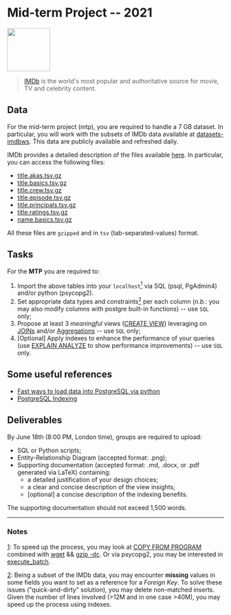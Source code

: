 # Mid-term Project -- 2021

<img src="https://upload.wikimedia.org/wikipedia/commons/6/69/IMDB_Logo_2016.svg" width="100">

> [IMDb](https://www.imdb.com) is the world's most popular and authoritative source for movie, TV and celebrity content. 

## Data
For the mid-term project (mtp), you are required to handle a 7 GB dataset. In
particular, you will work with the subsets of IMDb data available at
[datasets-imdbws](https://datasets.imdbws.com/). This data are publicly
available and refreshed daily.

IMDb provides a detailed description of the files available
[here](https://www.imdb.com/interfaces/).  In particular, you can access the
following files:

* [title.akas.tsv.gz](https://datasets.imdbws.com/title.akas.tsv.gz)
* [title.basics.tsv.gz](https://datasets.imdbws.com/title.basics.tsv.gz)
* [title.crew.tsv.gz](https://datasets.imdbws.com/title.crew.tsv.gz)
* [title.episode.tsv.gz](https://datasets.imdbws.com/title.episode.tsv.gz)
* [title.principals.tsv.gz](https://datasets.imdbws.com/title.principals.tsv.gz)
* [title.ratings.tsv.gz](https://datasets.imdbws.com/title.ratings.tsv.gz)
* [name.basics.tsv.gz](https://datasets.imdbws.com/name.basics.tsv.gz)

All these files are `gzipped` and in `tsv` (tab-separated-values) format.

## Tasks

For the **MTP** you are required to:

1. Import the above tables into your `localhost`<a href="#note2" id="note2ref"><sup>1</sup></a>
   via SQL (psql, PgAdmin4) and/or python (psycopg2).
2. Set appropriate data types and constraints<a href="#note2" id="note2ref"><sup>2</sup></a> per
   each column (_n.b._: you may also modify columns with postgre built-in
   functions) -- use `SQL` only;
3. Propose at least 3 _meaningful_ views ([CREATE
   VIEW](https://www.postgresql.org/docs/13/sql-createview.html)) leveraging on
   [JOINs](https://www.postgresql.org/docs/13/tutorial-join.html) and/or
   [Aggregations](https://www.postgresql.org/docs/13/tutorial-agg.html) -- use
   `SQL` only;    
4. [Optional] Apply indexes to enhance the performance of your queries (use
   [EXPLAIN ANALYZE](https://www.postgresql.org/docs/13/sql-explain.html) to
   show performance improvements) -- use `SQL` only.

## Some useful references

- [Fast ways to load data into PostgreSQL via python](https://hakibenita.com/fast-load-data-python-postgresql)
- [PostgreSQL Indexing](https://youtu.be/clrtT_4WBAw)

## Deliverables

By June 18th (8:00 PM, London time), groups are required to upload:

* SQL or Python scripts;
* Entity-Relationship Diagram (accepted format: .png); 
* Supporting documentation (accepted format: .md, .docx, or .pdf generated via LaTeX) containing:
  * a detailed justification of your design choices;
  * a clear and concise description of the view insights;
  * [optional] a concise description of the indexing benefits.
    
The supporting documentation should not exceed 1,500 words.

-----------------------------------------------------------------------------------------------------------------------

### Notes

<a id="#note1" href="#note1ref">1</a>: To speed up the process, you may look at [COPY
FROM PROGRAM](https://www.postgresql.org/docs/13/sql-copy.html) combined with
[wget](https://en.wikipedia.org/wiki/Wget) && [gzip
-dc](https://www.gnu.org/software/gzip/manual/gzip.html). Or via psycopg2, you
may be interested in
[execute_batch](https://www.psycopg.org/docs/extras.html).

<a id="note2" href="#note2ref">2</a>: Being a subset of the IMDb data, you may encounter
**missing** values in some fields you want to set as a reference for a _Foreign
Key_.  To solve these issues ("quick-and-dirty" solution), you may delete
non-matched inserts.  Given the number of lines involved (>12M and in one 
case >40M), you may speed up the process using indexes.
